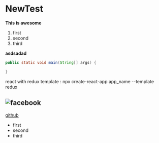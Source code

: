 # NewTest

**This is awesome**

1. first
2. second
3. third

**asdsadad**

```java
public static void main(String[] args) {

}

```

react with redux template
: npx create-react-app app_name --template redux

## ![facebook](https://facebook.com)

[github](https://github.com)
- first
- second
- third
```language

```

